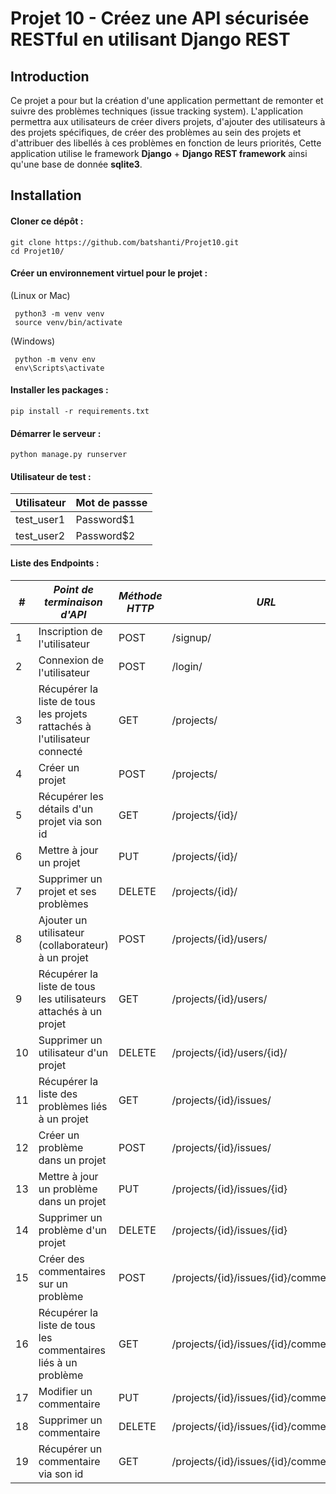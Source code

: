 # Projet 10 -   Créez une API sécurisée RESTful en utilisant Django REST

## Introduction
Ce projet a pour but la création d'une application permettant de remonter et suivre des problèmes techniques (issue tracking system).
L'application permettra aux utilisateurs de créer divers projets, d'ajouter des utilisateurs à des projets spécifiques, de créer des problèmes au sein des projets et d'attribuer des libellés à ces problèmes en fonction de leurs priorités,
Cette application utilise le framework **Django** + **Django REST framework** ainsi qu'une base de donnée **sqlite3**.

## Installation
####  Cloner ce dépôt : 
```
git clone https://github.com/batshanti/Projet10.git
cd Projet10/
```
####  Créer un environnement virtuel pour le projet :
(Linux or Mac)
```
 python3 -m venv venv
 source venv/bin/activate
```
(Windows)
```
 python -m venv env
 env\Scripts\activate
```
#### Installer les packages :
```
pip install -r requirements.txt
```
#### Démarrer le serveur  :
````
python manage.py runserver
````
#### Utilisateur de test : 
| Utilisateur | Mot de passse |
|--|--|
| test_user1 | Password$1 |
| test_user2 | Password$2 |

#### Liste des Endpoints : 
| #   | *Point de terminaison d'API*                                              | *Méthode HTTP* | *URL*       |
|-----|---------------------------------------------------------------------------|----------------|-------------------------------------------|
| 1   | Inscription de l'utilisateur                                              | POST           | /signup/                                  |
| 2   | Connexion de l'utilisateur                                                | POST           | /login/                                   |
| 3   | Récupérer la liste de tous les projets rattachés à l'utilisateur connecté | GET            | /projects/                                |
| 4   | Créer un projet                                                           | POST           | /projects/                                |
| 5   | Récupérer les détails d'un projet via son id                              | GET            | /projects/{id}/                           |
| 6   | Mettre à jour un projet                                                   | PUT            | /projects/{id}/                           |
| 7   | Supprimer un projet et ses problèmes                                      | DELETE         | /projects/{id}/                           |
| 8   | Ajouter un utilisateur (collaborateur) à un projet                        | POST           | /projects/{id}/users/                     |
| 9   | Récupérer la liste de tous les utilisateurs attachés à un projet          | GET            | /projects/{id}/users/                     |
| 10  | Supprimer un utilisateur d'un projet                                      | DELETE         | /projects/{id}/users/{id}/                |
| 11  | Récupérer la liste des problèmes liés à un projet                         | GET            | /projects/{id}/issues/                    |
| 12  | Créer un problème dans un projet                                          | POST           | /projects/{id}/issues/                    |
| 13  | Mettre à jour un problème dans un projet                                  | PUT            | /projects/{id}/issues/{id}               |
| 14  | Supprimer un problème d'un projet                                         | DELETE         | /projects/{id}/issues/{id}               |
| 15  | Créer des commentaires sur un problème                                    | POST           | /projects/{id}/issues/{id}/comments/      |
| 16  | Récupérer la liste de tous les commentaires liés à un problème            | GET            | /projects/{id}/issues/{id}/comments/      |
| 17  | Modifier un commentaire                                                   | PUT            | /projects/{id}/issues/{id}/comments/{id} |
| 18  | Supprimer un commentaire                                                  | DELETE         | /projects/{id}/issues/{id}/comments/{id} |
| 19  | Récupérer un commentaire via son id                                       | GET            | /projects/{id}/issues/{id}/comments/{id} |
